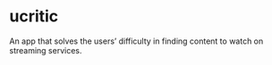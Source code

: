 # ucritic
An app that solves the users’ difficulty in finding content to watch on streaming services.
